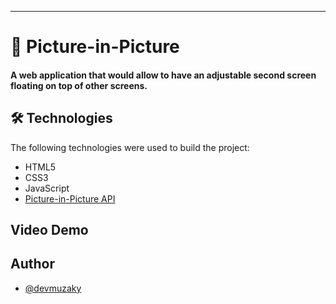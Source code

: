 -----------------------------------------------------
# 📝 Picture-in-Picture
#### A web application that would allow to have an adjustable second screen floating on top of other screens.

## 🛠 Technologies
The following technologies were used to build the project:
- HTML5
- CSS3
- JavaScript
- [Picture-in-Picture API](https://github.com/JonnathanRiquelmo/picture-in-picture/blob/master/readme.md)
## Video Demo


## Author

- [@devmuzaky](https://github.com/devmuzaky)

